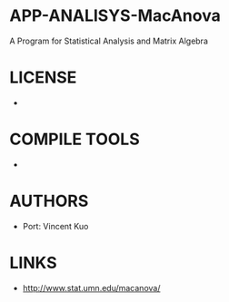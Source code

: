 APP-ANALISYS-MacAnova
=====================

A Program for Statistical Analysis and Matrix Algebra

LICENSE
===============
* 

COMPILE TOOLS
===============
* 

AUTHORS
===============
* Port: Vincent Kuo

LINKS
===============
* http://www.stat.umn.edu/macanova/




